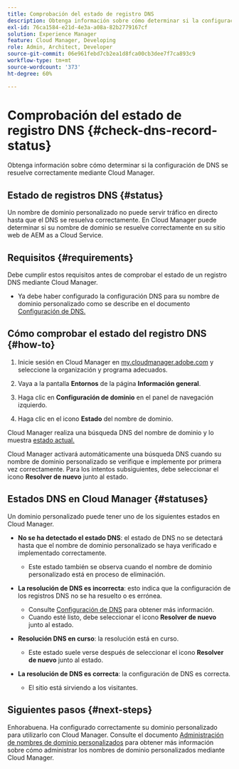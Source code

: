 ```yaml
---
title: Comprobación del estado de registro DNS
description: Obtenga información sobre cómo determinar si la configuración de DNS se resuelve correctamente mediante Cloud Manager.
exl-id: 76ca1584-e21d-4e3a-a08a-82b2779167cf
solution: Experience Manager
feature: Cloud Manager, Developing
role: Admin, Architect, Developer
source-git-commit: 06e961febd7cb2ea1d8fca00cb3dee7f7ca893c9
workflow-type: tm+mt
source-wordcount: '373'
ht-degree: 60%

---
```



# Comprobación del estado de registro DNS {#check-dns-record-status}

Obtenga información sobre cómo determinar si la configuración de DNS se resuelve correctamente mediante Cloud Manager.

## Estado de registros DNS {#status}

Un nombre de dominio personalizado no puede servir tráfico en directo hasta que el DNS se resuelva correctamente. En Cloud Manager puede determinar si su nombre de dominio se resuelve correctamente en su sitio web de AEM as a Cloud Service.

## Requisitos  {#requirements}

Debe cumplir estos requisitos antes de comprobar el estado de un registro DNS mediante Cloud Manager.

* Ya debe haber configurado la configuración DNS para su nombre de dominio personalizado como se describe en el documento [Configuración de DNS.](/help/implementing/cloud-manager/custom-domain-names/configure-dns-settings.md)

## Cómo comprobar el estado del registro DNS {#how-to}

1. Inicie sesión en Cloud Manager en [my.cloudmanager.adobe.com](https://my.cloudmanager.adobe.com/) y seleccione la organización y programa adecuados.

1. Vaya a la pantalla **Entornos** de la página **Información general**.

1. Haga clic en **Configuración de dominio** en el panel de navegación izquierdo.

1. Haga clic en el icono **Estado** del nombre de dominio.

Cloud Manager realiza una búsqueda DNS del nombre de dominio y lo muestra [estado actual.](#statuses)

Cloud Manager activará automáticamente una búsqueda DNS cuando su nombre de dominio personalizado se verifique e implemente por primera vez correctamente. Para los intentos subsiguientes, debe seleccionar el icono **Resolver de nuevo** junto al estado.

## Estados DNS en Cloud Manager {#statuses}

Un dominio personalizado puede tener uno de los siguientes estados en Cloud Manager.

* **No se ha detectado el estado DNS**: el estado de DNS no se detectará hasta que el nombre de dominio personalizado se haya verificado e implementado correctamente.

   * Este estado también se observa cuando el nombre de dominio personalizado está en proceso de eliminación.

* **La resolución de DNS es incorrecta**: esto indica que la configuración de los registros DNS no se ha resuelto o es errónea.

   * Consulte [Configuración de DNS](/help/implementing/cloud-manager/custom-domain-names/configure-dns-settings.md) para obtener más información.
   * Cuando esté listo, debe seleccionar el icono **Resolver de nuevo** junto al estado.

* **Resolución DNS en curso**: la resolución está en curso.

   * Este estado suele verse después de seleccionar el icono **Resolver de nuevo** junto al estado.

* **La resolución de DNS es correcta**: la configuración de DNS es correcta.

   * El sitio está sirviendo a los visitantes.

## Siguientes pasos {#next-steps}

Enhorabuena. Ha configurado correctamente su dominio personalizado para utilizarlo con Cloud Manager. Consulte el documento [Administración de nombres de dominio personalizados](/help/implementing/cloud-manager/custom-domain-names/managing-custom-domain-names.md) para obtener más información sobre cómo administrar los nombres de dominio personalizados mediante Cloud Manager.
